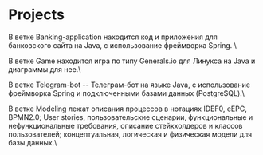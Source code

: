 # Projects
В ветке Banking-application находится код и приложения для банковского сайта на Java, с использование фреймворка Spring. \\

В ветке Game находится игра по типу Generals.io для Линукса на Java и диаграммы для нее.\\

В ветке Telegram-bot -- Телеграм-бот на языке Java, с использование фреймворка Spring и подключенными базами данных (PostgreSQL).\\

В ветке Modeling лежат описания процессов в нотациях IDEF0, eEPC, BPMN2.0;	User stories, пользовательские сценарии, функциональные и нефункциональные требования, описание стейкхолдеров и классов пользователей; концептуальная, логическая и физическая модели для базы данных.\\
